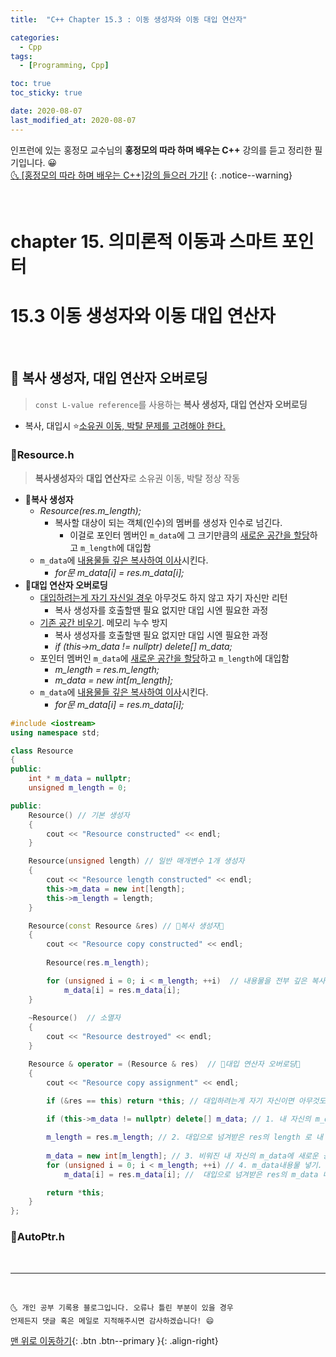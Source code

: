 ```yaml
---
title:  "C++ Chapter 15.3 : 이동 생성자와 이동 대입 연산자" 

categories:
  - Cpp
tags:
  - [Programming, Cpp]

toc: true
toc_sticky: true

date: 2020-08-07
last_modified_at: 2020-08-07
---
```


인프런에 있는 홍정모 교수님의 **홍정모의 따라 하며 배우는 C++** 강의를 듣고 정리한 필기입니다. 😀    
[🌜 [홍정모의 따라 하며 배우는 C++]강의 들으러 가기!](https://www.inflearn.com/course/following-c-plus)
{: .notice--warning}

<br> 

# chapter 15. 의미론적 이동과 스마트 포인터

# 15.3 이동 생성자와 이동 대입 연산자

<br>

## 🔔 복사 생성자, 대입 연산자 오버로딩

> `const L-value reference`를 사용하는 **복사 생성자, 대입 연산자 오버로딩**

- 복사, 대입시 ⭐<u>소유권 이동, 박탈 문제를 고려해야 한다.</u> 

### 📜Resource.h

> **복사생성자**와 **대입 연산자**로 소유권 이동, 박탈 정상 작동

- 💙**복사 생성자**
  - *Resource(res.m_length);*
    - 복사할 대상이 되는 객체(인수)의 멤버를 생성자 인수로 넘긴다.
      - 이걸로 포인터 멤버인 `m_data`에 그 크기만큼의 <u>새로운 공간을 할당</u>하고 `m_length`에 대입함
  - `m_data`에 <u>내용물들 깊은 복사하여 이사</u>시킨다.
    - *for문 m_data[i] = res.m_data[i];* 
- 💙**대입 연산자 오버로딩**
  - <u>대입하려는게 자기 자신일 경우</u> 아무것도 하지 않고 자기 자신만 리턴 
    - 복사 생성자를 호출할땐 필요 없지만 대입 시엔 필요한 과정
  - <u>기존 공간 비우기</u>. 메모리 누수 방지
    - 복사 생성자를 호출할땐 필요 없지만 대입 시엔 필요한 과정
    - *if (this->m_data != nullptr) delete[] m_data;*
  - 포인터 멤버인 `m_data`에 <u>새로운 공간을 할당</u>하고 `m_length`에 대입함
    - *m_length = res.m_length;*
    - *m_data = new int[m_length];*
  - `m_data`에 <u>내용물들 깊은 복사하여 이사</u>시킨다.
    - *for문 m_data[i] = res.m_data[i];*

```cpp
#include <iostream>
using namespace std;

class Resource
{
public:
	int * m_data = nullptr;
	unsigned m_length = 0;

public:
	Resource() // 기본 생성자
	{
		cout << "Resource constructed" << endl;
	}

	Resource(unsigned length) // 일반 매개변수 1개 생성자
	{
		cout << "Resource length constructed" << endl;
		this->m_data = new int[length];
		this->m_length = length;
	}

	Resource(const Resource &res) // 💎복사 생성자💎 
	{
		cout << "Resource copy constructed" << endl;
		
		Resource(res.m_length);

		for (unsigned i = 0; i < m_length; ++i)  // 내용물을 전부 깊은 복사 (시간이 꽤 걸림)
			m_data[i] = res.m_data[i];
	}
 
	~Resource()  // 소멸자
	{
		cout << "Resource destroyed" << endl;
	}

	Resource & operator = (Resource & res)  // 💎대입 연산자 오버로딩💎
	{
		cout << "Resource copy assignment" << endl;

		if (&res == this) return *this; // 대입하려는게 자기 자신이면 아무것도 안함
		
		if (this->m_data != nullptr) delete[] m_data; // 1. 내 자신의 m_data 비워주기

		m_length = res.m_length; // 2. 대입으로 넘겨받은 res의 length 로 내 length 갱신
		
		m_data = new int[m_length]; // 3. 비워진 내 자신의 m_data에 새로운 공간 할당받기
		for (unsigned i = 0; i < m_length; ++i) // 4. m_data내용물 넣기.
			m_data[i] = res.m_data[i]; //  대입으로 넘겨받은 res의 m_data 내용물들을 **내 m_data**에 깊은 복사

		return *this;
	}   
};
```

### 📜AutoPtr.h


<br>

***
<br>

    🌜 개인 공부 기록용 블로그입니다. 오류나 틀린 부분이 있을 경우 
    언제든지 댓글 혹은 메일로 지적해주시면 감사하겠습니다! 😄

[맨 위로 이동하기](#){: .btn .btn--primary }{: .align-right}
<br>